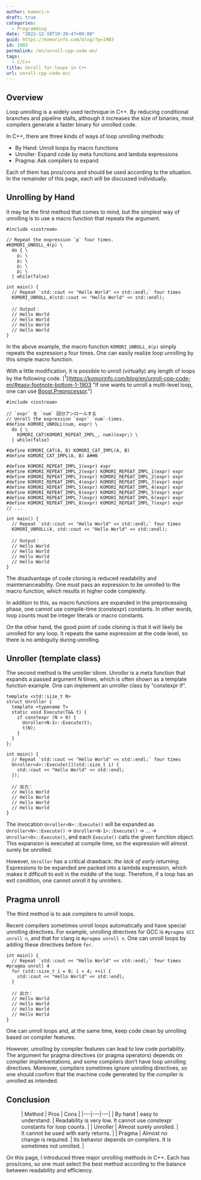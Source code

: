 ```yaml
---
author: komori-n
draft: true
categories:
  - Programming
date: "2022-12-19T19:39:47+09:00"
guid: https://komorinfo.com/blog/?p=1903
id: 1903
permalink: /en/unroll-cpp-code-en/
tags:
  - C/C++
title: Unroll for-loops in C++
url: unroll-cpp-code-en/
---
```


## Overview

Loop unrolling is a widely used technique in C++. By reducing conditional branches and pipeline stalls, although it increases the size of binaries, most compilers generate a faster binary for unrolled code.

In C++, there are three kinds of ways of loop unrolling methods:

- By Hand: Unroll loops by macro functions
- Unroller: Expand code by meta functions and lambda expressions
- Pragma: Ask compilers to expand

Each of them has pros/cons and should be used according to the situation. In the remainder of this page, each will be discussed individually.

## Unrolling by Hand

It may be the first method that comes to mind, but the simplest way of unrolling is to use a macro function that repeats the argument.

```
#include <iostream>

// Repeat the expression `p` four times.
#KOMORI_UNROLL_4(p) \
  do { \
    p; \
    p; \
    p; \
    p; \
  } while(false)

int main() {
  // Repeat `std::cout << "Hello World" << std::endl;` four times
  KOMORI_UNROLL_4(std::cout << "Hello World" << std::endl);

  // Output：
  // Hello World
  // Hello World
  // Hello World
  // Hello World
}
```

In the above example, the macro function `KOMORI_UNROLL_4(p)` simply repeats the expression `p` four times. One can easily realize loop unrolling by this simple macro function.

With a little modification, it is possible to unroll (virtually) any length of loops by the following code. <span class="easy-footnote-margin-adjust" id="easy-footnote-1-1903"></span><span class="easy-footnote">[<sup>1</sup>](https://komorinfo.com/blog/en/unroll-cpp-code-en/#easy-footnote-bottom-1-1903 "If one wants to unroll a multi-level loop, one can use <a href="https://www.boost.org/doc/libs/1_80_0/libs/preprocessor/doc/index.html">Boost.Preprocessor</a>.")</span>

```
#include <iostream>

// `expr` を `num` 回分アンロールする
// Unroll the expression `expr` `num`-times.
#define KOMORI_UNROLL(num, expr) \
  do { \
    KOMORI_CAT(KOMORI_REPEAT_IMPL_, num)(expr;) \
  } while(false)

#define KOMORI_CAT(A, B) KOMORI_CAT_IMPL(A, B)
#define KOMORI_CAT_IMPL(A, B) A##B

#define KOMORI_REPEAT_IMPL_1(expr) expr
#define KOMORI_REPEAT_IMPL_2(expr) KOMORI_REPEAT_IMPL_1(expr) expr
#define KOMORI_REPEAT_IMPL_3(expr) KOMORI_REPEAT_IMPL_2(expr) expr
#define KOMORI_REPEAT_IMPL_4(expr) KOMORI_REPEAT_IMPL_3(expr) expr
#define KOMORI_REPEAT_IMPL_5(expr) KOMORI_REPEAT_IMPL_4(expr) expr
#define KOMORI_REPEAT_IMPL_6(expr) KOMORI_REPEAT_IMPL_5(expr) expr
#define KOMORI_REPEAT_IMPL_7(expr) KOMORI_REPEAT_IMPL_6(expr) expr
#define KOMORI_REPEAT_IMPL_8(expr) KOMORI_REPEAT_IMPL_7(expr) expr
// ...

int main() {
  // Repeat `std::cout << "Hello World" << std::endl;` four times
  KOMORI_UNROLL(4, std::cout << "Hello World" << std::endl);

  // Output：
  // Hello World
  // Hello World
  // Hello World
  // Hello World
}
```

The disadvantage of code cloning is reduced readability and maintenanceability. One must pass an expression to be unrolled to the macro function, which results in higher code complexity.

In addition to this, as macro functions are expanded in the preprocessing phase, one cannot use compile-time (constexpr) constants. In other words, loop counts must be integer literals or macro constants.

On the other hand, the good point of code cloning is that it will likely be unrolled for any loop. It repeats the same expression at the code level, so there is no ambiguity during unrolling.

## Unroller (template class)

The second method is the unroller idiom. _Unroller_ is a meta function that expands a passed argument N times, which is often shown as a template function example. One can implement an unroller class by “constexpr if”.

```
template <std::size_t N>
struct Unroller {
  template <typename T>
  static void Execute(T&& t) {
    if constexpr (N > 0) {
      Unroller<N-1>::Execute(t);
      t(N);
    }
  }
};

int main() {
  // Repeat `std::cout << "Hello World" << std::endl;` four times
  Unroller<4>::Execute([](std::size_t i) {
    std::cout << "Hello World" << std::endl;
  });

  // 出力：
  // Hello World
  // Hello World
  // Hello World
  // Hello World
}
```

The invocation `Unroller<N>::Execute()` will be expanded as `Unroller<N>::Execute()` -&gt; `Unroller<N-1>::Execute()` -&gt; … -&gt; `Unroller<0>::Execute()`, and each `Execute()` calls the given function object. This expansion is executed at compile time, so the expression will almost surely be unrolled.

However, `Unroller` has a critical drawback: _the lack of early returning_. Expressions to be expanded are packed into a lambda expression, which makes it difficult to exit in the middle of the loop. Therefore, if a loop has an exit condition, one cannot unroll it by unrollers.

## Pragma unroll

The third method is to ask compilers to unroll loops.

Recent compilers sometimes unroll loops automatically and have special unrolling directives. For example, unrolling directives for GCC is `#pragma GCC unroll n`, and that for clang is `#pragma unroll n`. One can unroll loops by adding these directives before `for`.

```
int main() {
  // Repeat `std::cout << "Hello World" << std::endl;` four times
#pragma unroll 4
  for (std::size_t i = 0; i < 4; ++i) {
    std::cout << "Hello World" << std::endl;
  }

  // 出力：
  // Hello World
  // Hello World
  // Hello World
  // Hello World
}
```

One can unroll loops and, at the same time, keep code clean by unrolling based on compiler features.

However, unrolling by compiler features can lead to low code portability. The argument for pragma directives (or pragma operators) depends on compiler implementations, and some compilers don’t have loop unrolling directives. Moreover, compilers sometimes ignore unrolling directives, so one should confirm that the machine code generated by the compiler is unrolled as intended.

## Conclusion

<figure class="wp-block-table is-style-vk-table-border-top-bottom">| Method | Pros | Cons |
|---|---|---|
| By hand | easy to understand. | Readability is very low.   It cannot use constexpr constants for loop counts. |
| Unroller | Almost surely unrolled. | It cannot be used with early returns. |
| Pragma | Almost no change is required. | Its behavior depends on compilers.   It is sometimes not unrolled. |

</figure>On this page, I introduced three major unrolling methods in C++. Each has pros/cons, so one must select the best method according to the balance between readability and efficiency.
